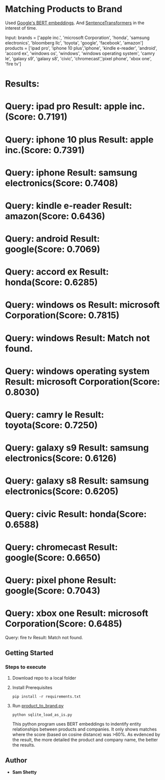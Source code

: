 # Matching Products to Brand

Used 
[Google's BERT embeddings](https://github.com/google-research/bert). And [SentenceTransformers](https://github.com/UKPLab/sentence-transformers) in the interest of time.

Input:
brands = \['apple inc.', 'microsoft Corporation', 'honda', 'samsung electronics', 'bloomberg llc', 'toyota', 'google', 'facebook', 'amazon']
products = \['ipad pro', 'iphone 10 plus','iphone', 'kindle e-reader', 'android', 'accord ex', 'windows os', 'windows', 'windows operating system', 'camry le', 'galaxy s9', 'galaxy s8', 'civic', 'chromecast','pixel phone', 'xbox one', 'fire tv']

Results: 
======================
Query: ipad pro
Result:
apple inc.(Score: 0.7191)
======================
Query: iphone 10 plus
Result:
apple inc.(Score: 0.7391)
======================
Query: iphone
Result:
samsung electronics(Score: 0.7408)
======================
Query: kindle e-reader
Result:
amazon(Score: 0.6436)
======================
Query: android
Result:
google(Score: 0.7069)
======================
Query: accord ex
Result:
honda(Score: 0.6285)
======================
Query: windows os
Result:
microsoft Corporation(Score: 0.7815)
======================
Query: windows
Result:
Match not found.
======================
Query: windows operating system
Result:
microsoft Corporation(Score: 0.8030)
======================
Query: camry le
Result:
toyota(Score: 0.7250)
======================
Query: galaxy s9
Result:
samsung electronics(Score: 0.6126)
======================
Query: galaxy s8
Result:
samsung electronics(Score: 0.6205)
======================
Query: civic
Result:
honda(Score: 0.6588)
======================
Query: chromecast
Result:
google(Score: 0.6650)
======================
Query: pixel phone
Result:
google(Score: 0.7043)
======================
Query: xbox one
Result:
microsoft Corporation(Score: 0.6485)
======================
Query: fire tv
Result:
Match not found.



## Getting Started

### Steps to execute

1. Download repo to a local folder

2. Install Prerequisites

   ```
   pip install -r requirements.txt
   ```
   
3. Run [product_to_brand.py](https://github.com/samshetty/product-to-brand/blob/master/product_to_brand.py)

   ```
   python sqlite_load_as_is.py
   ```

   This python program uses BERT embeddings to indentify entity relationships between products and companies. It only shows matches where the score (based on cosine distance) was >60%. As evdenced by the result, the more detailed the product and company name, the better the results.
  
## Author

* **Sam Shetty** 
